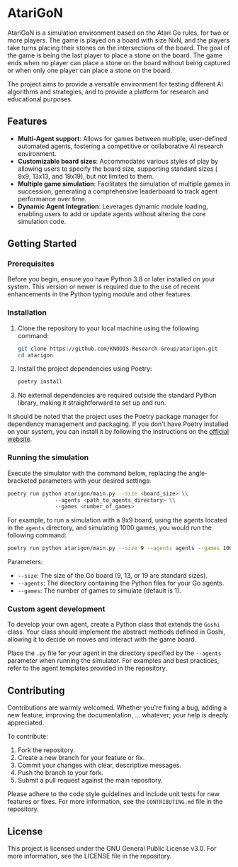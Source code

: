 # AtariGoN

AtariGoN is a simulation environment based on the Atari Go rules, for
two or more players. The game is played on a board with size NxN, and
the players take turns placing their stones on the intersections of the
board. The goal of the game is being the last player to place a stone on
the board. The game ends when no player can place a stone on the board
without being captured or when only one player can place a stone on the
board.

The project aims to provide a versatile environment for testing
different AI algorithms and strategies, and to provide a platform for
research and educational purposes.

## Features

- **Multi-Agent support**: Allows for games between multiple,
  user-defined automated agents, fostering a competitive or
  collaborative AI research environment.
- **Customizable board sizes**: Accommodates various styles of play by
  allowing users to specify the board size, supporting standard sizes (
  9x9, 13x13, and 19x19), but not limited to them.
- **Multiple game simulation**: Facilitates the simulation of multiple
  games in succession, generating a comprehensive leaderboard to track
  agent performance over time.
- **Dynamic Agent Integration**: Leverages dynamic module loading,
  enabling users to add or update agents without altering the core
  simulation code.

## Getting Started

### Prerequisites

Before you begin, ensure you have Python 3.8 or later installed on your
system. This version or newer is required due to the use of recent
enhancements in the Python typing module and other features.

### Installation

1. Clone the repository to your local machine using the following
   command:
    ```bash
    git clone https://github.com/KNODIS-Research-Group/atarigon.git
    cd atarigon
   ```
2. Install the project dependencies using Poetry:
    ```bash
    poetry install
    ```
3. No external dependencies are required outside the standard
   Python library, making it straightforward to set up and run.

It should be noted that the project uses the Poetry package manager for
dependency management and packaging. If you don't have Poetry installed
on your system, you can install it by following the instructions on the
[official website](https://python-poetry.org/docs/).

### Running the simulation

Execute the simulator with the command below, replacing the
angle-bracketed parameters with your desired settings:

```bash
poetry run python atarigon/main.py --size <board_size> \\
               --agents <path_to_agents_directory> \\
               --games <number_of_games>
```

For example, to run a simulation with a 9x9 board, using the agents
located in the `agents` directory, and simulating 1000 games, you would
run the following command:

```bash
poetry run python atarigon/main.py --size 9 --agents agents --games 1000
```

Parameters:

- `--size`: The size of the Go board (9, 13, or 19 are standard sizes).
- `--agents`: The directory containing the Python files for your Go
  agents.
- `--games`: The number of games to simulate (default is 1).

### Custom agent development

To develop your own agent, create a Python class that extends the
`Goshi` class. Your class should implement the abstract methods defined
in Goshi, allowing it to decide on moves and interact with the game
board.

Place the `.py` file for your agent in the directory specified by the
`--agents` parameter when running the simulator. For examples and best
practices, refer to the agent templates provided in the repository.

## Contributing

Contributions are warmly welcomed. Whether you're fixing a bug, adding
a new feature, improving the documentation, ... whatever; your help is
deeply appreciated.

To contribute:

1. Fork the repository.
2. Create a new branch for your feature or fix.
3. Commit your changes with clear, descriptive messages.
4. Push the branch to your fork.
5. Submit a pull request against the main repository.

Please adhere to the code style guidelines and include unit tests for
new features or fixes. For more information, see the `CONTRIBUTING.md`
file in the repository.

## License

This project is licensed under the GNU General Public License v3.0.
For more information, see the LICENSE file in the repository.
